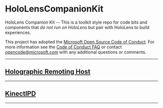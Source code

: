 # HoloLensCompanionKit
HoloLens Companion Kit -- This is a toolkit style repo for code bits and components that *do not run on HoloLens* but pair with HoloLens to build experiences.

This project has adopted the [Microsoft Open Source Code of Conduct](https://opensource.microsoft.com/codeofconduct/). 
For more information see the [Code of Conduct FAQ](https://opensource.microsoft.com/codeofconduct/faq/) or contact [opencode@microsoft.com](mailto:opencode@microsoft.com) with any additional questions or comments.

---

## [Holographic Remoting Host](RemotingHostSample\README.md)

---

## [KinectIPD](KinectIPD\README.md)

---
